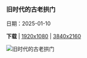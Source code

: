 ### 旧时代的古老拱门

日期：2025-01-10

**下载**  |  [1920x1080](https://cn.bing.com/th?id=OHR.MeknesMorocco_ZH-CN7953910585_1920x1080.jpg)  |  [3840x2160](https://cn.bing.com/th?id=OHR.MeknesMorocco_ZH-CN7953910585_UHD.jpg)

![旧时代的古老拱门](https://cn.bing.com/th?id=OHR.MeknesMorocco_ZH-CN7953910585_1920x1080.jpg "梅克内斯的Heri es-Swani，摩洛哥 (© Calin Stan/Shutterstock)")

